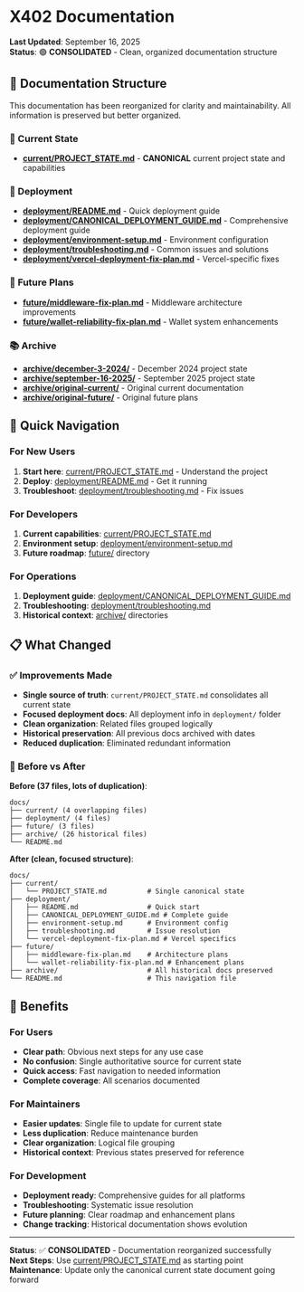 # X402 Documentation

**Last Updated**: September 16, 2025  
**Status**: 🟢 **CONSOLIDATED** - Clean, organized documentation structure

## 📁 Documentation Structure

This documentation has been reorganized for clarity and maintainability. All information is preserved but better organized.

### 🎯 Current State
- **[current/PROJECT_STATE.md](./current/PROJECT_STATE.md)** - **CANONICAL** current project state and capabilities

### 🚀 Deployment
- **[deployment/README.md](./deployment/README.md)** - Quick deployment guide
- **[deployment/CANONICAL_DEPLOYMENT_GUIDE.md](./deployment/CANONICAL_DEPLOYMENT_GUIDE.md)** - Comprehensive deployment guide  
- **[deployment/environment-setup.md](./deployment/environment-setup.md)** - Environment configuration
- **[deployment/troubleshooting.md](./deployment/troubleshooting.md)** - Common issues and solutions
- **[deployment/vercel-deployment-fix-plan.md](./deployment/vercel-deployment-fix-plan.md)** - Vercel-specific fixes

### 🔮 Future Plans
- **[future/middleware-fix-plan.md](./future/middleware-fix-plan.md)** - Middleware architecture improvements
- **[future/wallet-reliability-fix-plan.md](./future/wallet-reliability-fix-plan.md)** - Wallet system enhancements

### 📚 Archive
- **[archive/december-3-2024/](./archive/december-3-2024/)** - December 2024 project state
- **[archive/september-16-2025/](./archive/september-16-2025/)** - September 2025 project state  
- **[archive/original-current/](./archive/original-current/)** - Original current documentation
- **[archive/original-future/](./archive/original-future/)** - Original future plans

## 🎯 Quick Navigation

### For New Users
1. **Start here**: [current/PROJECT_STATE.md](./current/PROJECT_STATE.md) - Understand the project
2. **Deploy**: [deployment/README.md](./deployment/README.md) - Get it running
3. **Troubleshoot**: [deployment/troubleshooting.md](./deployment/troubleshooting.md) - Fix issues

### For Developers
1. **Current capabilities**: [current/PROJECT_STATE.md](./current/PROJECT_STATE.md)
2. **Environment setup**: [deployment/environment-setup.md](./deployment/environment-setup.md)
3. **Future roadmap**: [future/](./future/) directory

### For Operations
1. **Deployment guide**: [deployment/CANONICAL_DEPLOYMENT_GUIDE.md](./deployment/CANONICAL_DEPLOYMENT_GUIDE.md)
2. **Troubleshooting**: [deployment/troubleshooting.md](./deployment/troubleshooting.md)
3. **Historical context**: [archive/](./archive/) directories

## 📋 What Changed

### ✅ Improvements Made
- **Single source of truth**: `current/PROJECT_STATE.md` consolidates all current state
- **Focused deployment docs**: All deployment info in `deployment/` folder
- **Clean organization**: Related files grouped logically
- **Historical preservation**: All previous docs archived with dates
- **Reduced duplication**: Eliminated redundant information

### 📂 Before vs After

**Before (37 files, lots of duplication)**:
```
docs/
├── current/ (4 overlapping files)
├── deployment/ (4 files) 
├── future/ (3 files)
├── archive/ (26 historical files)
└── README.md
```

**After (clean, focused structure)**:
```
docs/
├── current/
│   └── PROJECT_STATE.md          # Single canonical state
├── deployment/
│   ├── README.md                 # Quick start
│   ├── CANONICAL_DEPLOYMENT_GUIDE.md # Complete guide
│   ├── environment-setup.md      # Environment config
│   ├── troubleshooting.md        # Issue resolution
│   └── vercel-deployment-fix-plan.md # Vercel specifics
├── future/
│   ├── middleware-fix-plan.md    # Architecture plans
│   └── wallet-reliability-fix-plan.md # Enhancement plans
├── archive/                      # All historical docs preserved
└── README.md                     # This navigation file
```

## 🚀 Benefits

### For Users
- **Clear path**: Obvious next steps for any use case
- **No confusion**: Single authoritative source for current state
- **Quick access**: Fast navigation to needed information
- **Complete coverage**: All scenarios documented

### For Maintainers  
- **Easier updates**: Single file to update for current state
- **Less duplication**: Reduce maintenance burden
- **Clear organization**: Logical file grouping
- **Historical context**: Previous states preserved for reference

### For Development
- **Deployment ready**: Comprehensive guides for all platforms
- **Troubleshooting**: Systematic issue resolution
- **Future planning**: Clear roadmap and enhancement plans
- **Change tracking**: Historical documentation shows evolution

---

**Status**: ✅ **CONSOLIDATED** - Documentation reorganized successfully  
**Next Steps**: Use [current/PROJECT_STATE.md](./current/PROJECT_STATE.md) as starting point  
**Maintenance**: Update only the canonical current state document going forward